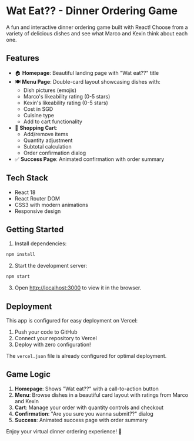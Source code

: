 # Wat Eat?? - Dinner Ordering Game

A fun and interactive dinner ordering game built with React! Choose from a variety of delicious dishes and see what Marco and Kexin think about each one.

## Features

- 🏠 **Homepage**: Beautiful landing page with "Wat eat??" title
- 🍽️ **Menu Page**: Double-card layout showcasing dishes with:
  - Dish pictures (emojis)
  - Marco's likeability rating (0-5 stars)
  - Kexin's likeability rating (0-5 stars)
  - Cost in SGD
  - Cuisine type
  - Add to cart functionality
- 🛒 **Shopping Cart**: 
  - Add/remove items
  - Quantity adjustment
  - Subtotal calculation
  - Order confirmation dialog
- ✅ **Success Page**: Animated confirmation with order summary

## Tech Stack

- React 18
- React Router DOM
- CSS3 with modern animations
- Responsive design

## Getting Started

1. Install dependencies:
```bash
npm install
```

2. Start the development server:
```bash
npm start
```

3. Open [http://localhost:3000](http://localhost:3000) to view it in the browser.

## Deployment

This app is configured for easy deployment on Vercel:

1. Push your code to GitHub
2. Connect your repository to Vercel
3. Deploy with zero configuration!

The `vercel.json` file is already configured for optimal deployment.

## Game Logic

1. **Homepage**: Shows "Wat eat??" with a call-to-action button
2. **Menu**: Browse dishes in a beautiful card layout with ratings from Marco and Kexin
3. **Cart**: Manage your order with quantity controls and checkout
4. **Confirmation**: "Are you sure you wanna submit??" dialog
5. **Success**: Animated success page with order summary

Enjoy your virtual dinner ordering experience! 🎉

